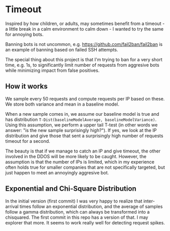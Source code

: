 # Timeout

Inspired by how children, or adults, may sometimes benefit from a timeout - a little break in a calm environment to calm down - I wanted to try the same for annoying bots.

Banning bots is not uncommon, e.g. https://github.com/fail2ban/fail2ban is an example of banning based on failed SSH attempts.

The special thing about this project is that I'm trying to ban for a very short time, e.g. 1s, to significantly limit number of requests from aggresive bots 
while minimizing impact from false positives.

## How it works

We sample every 50 requests and compute requests per IP based on these. We store both variance and mean in a baseline model.

When a new sample comes in, we assume our baseline model is true and has distribution `T-Dist(baselineModelAverage, baselineModelVariance)`. 
Using this assumption, we perform a upper tail T-test (in other words we answer: "is the new sample surprisingly high?"). 
If yes, we look at the IP distribution and give those that sent a surprisingly high number of requests timeout for a second.

The beauty is that if we manage to catch an IP and give timeout, the other involved in the DDOS will be more likely to be caught. 
However, the assumption is that the number of IPs is limited, which in my experience often holds true for smaller companies that are not specifically targeted, 
but just happen to meet an annoyingly aggresive bot.

## Exponential and Chi-Square Distribution

In the initial version (first commit) I was very happy to realize that inter-arrival times follow an exponential distribution, and the average of samples follow a gamma distribution, which can always be
transformed into a chisquared. The first commit in this repo has a version of that. I may explorer that more. It seems to work really well for detecting request spikes.
